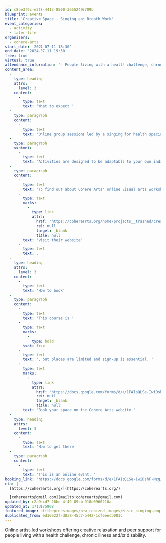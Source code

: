 ```yaml
---
id: c8be3f9c-e3f8-4413-8500-36552495709b
blueprint: events
title: 'Creative Space - Singing and Breath Work'
event_categories:
  - activity
  - later-life
organisers:
  - cohere-arts
start_date: '2024-07-11 18:30'
end_date: '2024-07-11 19:30'
free: true
virtual: true
attendance_information: '- People living with a health challenge, chronic illness, and/or disability'
content_area:
  -
    type: heading
    attrs:
      level: 3
    content:
      -
        type: text
        text: 'What to expect '
  -
    type: paragraph
    content:
      -
        type: text
        text: 'Online group sessions led by a singing for health specialist, including breath work to address respiratory symptoms and ease anxiety. Did you know that singing regularly can also boost your immune system and provide enjoyable cardio exercise?'
  -
    type: paragraph
    content:
      -
        type: text
        text: "Activities are designed to be adaptable to your own individual needs and energy levels.\_Delivered via Zoom."
  -
    type: paragraph
    content:
      -
        type: text
        text: "To find out about Cohere Arts' online visual arts workshops and creative writing workshops "
      -
        type: text
        marks:
          -
            type: link
            attrs:
              href: 'https://coherearts.org/home/projects__trashed/creativespace/'
              rel: null
              target: _blank
              title: null
        text: 'visit their website'
      -
        type: text
        text: .
  -
    type: heading
    attrs:
      level: 3
    content:
      -
        type: text
        text: 'How to book'
  -
    type: paragraph
    content:
      -
        type: text
        text: 'This course is '
      -
        type: text
        marks:
          -
            type: bold
        text: free
      -
        type: text
        text: ', but places are limited and sign-up is essential. '
      -
        type: text
        marks:
          -
            type: link
            attrs:
              href: 'https://docs.google.com/forms/d/e/1FAIpQLSe-IwiDshF-NzgJGn0b0WUf1royKwb7yHEcujae3BUGrere5w/viewform'
              rel: null
              target: _blank
              title: null
        text: 'Book your space on the Cohere Arts website.'
  -
    type: heading
    attrs:
      level: 3
    content:
      -
        type: text
        text: 'How to get there'
  -
    type: paragraph
    content:
      -
        type: text
        text: 'This is an online event. '
booking_link: 'https://docs.google.com/forms/d/e/1FAIpQLSe-IwiDshF-NzgJGn0b0WUf1royKwb7yHEcujae3BUGrere5w/viewform'
cta: |-
  [https://coherearts.org/](https://coherearts.org/)

  [coherearts@gmail.com](mailto:coherearts@gmail.com)
updated_by: c2a9acd7-26be-4f49-89cb-918d0960210a
updated_at: 1713175908
featured_image: offthepressimages/new_resized_images/Music_singing.png
duplicated_from: ed16e22f-d0a8-45c7-b442-1cf6eecb081c
---
```

Online artist-led workshops offering creative relaxation and peer support for people living with a health challenge, chronic illness and/or disability.